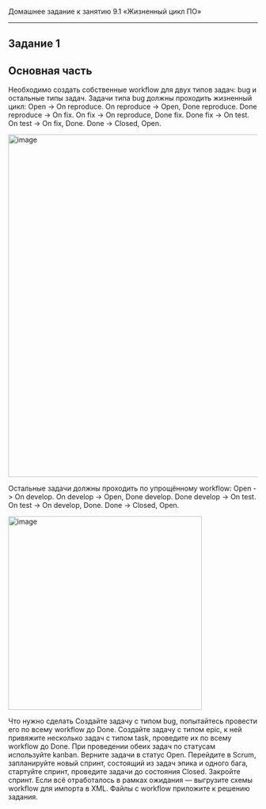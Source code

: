 Домашнее задание к занятию 9.1 «Жизненный цикл ПО»

------
## Задание 1
## Основная часть
Необходимо создать собственные workflow для двух типов задач: bug и остальные типы задач. Задачи типа bug должны проходить жизненный цикл:
Open -> On reproduce.
On reproduce -> Open, Done reproduce.
Done reproduce -> On fix.
On fix -> On reproduce, Done fix.
Done fix -> On test.
On test -> On fix, Done.
Done -> Closed, Open.

<img width="692" alt="image" src="https://user-images.githubusercontent.com/104915472/230199191-50c995db-8293-4a2c-9450-c9e477a9835f.png">


Остальные задачи должны проходить по упрощённому workflow:
Open -> On develop.
On develop -> Open, Done develop.
Done develop -> On test.
On test -> On develop, Done.
Done -> Closed, Open.

<img width="391" alt="image" src="https://user-images.githubusercontent.com/104915472/230201826-68c37084-e5b6-48c3-b590-898292b738b2.png">


Что нужно сделать
Создайте задачу с типом bug, попытайтесь провести его по всему workflow до Done.
Создайте задачу с типом epic, к ней привяжите несколько задач с типом task, проведите их по всему workflow до Done.
При проведении обеих задач по статусам используйте kanban.
Верните задачи в статус Open.
Перейдите в Scrum, запланируйте новый спринт, состоящий из задач эпика и одного бага, стартуйте спринт, проведите задачи до состояния Closed. Закройте спринт.
Если всё отработалось в рамках ожидания — выгрузите схемы workflow для импорта в XML. Файлы с workflow приложите к решению задания. 

